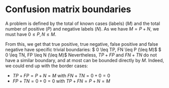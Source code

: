 # Confusion matrix boundaries

A problem is defined by the total of known cases (labels) ($M$) and the total number of positive ($P$) and negative labels ($N$). As we have $M = P + N$, we must have $0 \leq P , N \leq M$.

From this, we get that true positive, true negative, false positive and false negative have specific trivial boundaries:
$ 0 \leq TP, FN \leq P (\leq M)$
$ 0 \leq TN, FP \leq N (\leq M)$
Nevertheless, $TP + FP$ and $FN + TN$ do not have a similar boundary, and at most can be bounded directly by $M$. Indeed, we could end up with the border cases: 
* $TP + FP = P + N = M$ with $FN + TN = 0 + 0 = 0$
* $FP + TN = 0 + 0 = 0$ with $TP + FN = P + N = M$